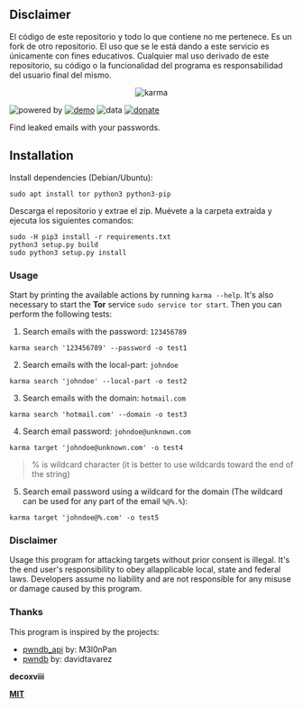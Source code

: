 ## Disclaimer
El código de este repositorio y todo lo que contiene no me pertenece. Es un fork de otro repositorio.
El uso que se le está dando a este servicio es únicamente con fines educativos. 
Cualquier mal uso derivado de este repositorio, su código o la funcionalidad del programa es responsabilidad del usuario final del mismo.


<p align="center">
    <img alt="karma" src="https://i.imgur.com/C3zISlU.gif"/>
</p>

![powered by](https://img.shields.io/badge/powered%20by-pwndb2am4tzkvold.onion-black.svg?style=flat&logo=github)
[![demo](https://img.shields.io/badge/asciinema-demo-red.svg?style=flat)](https://asciinema.org/a/273130)
![data](https://img.shields.io/badge/data-1.4B-green.svg?style=flat)
[![donate](https://img.shields.io/badge/paypal-donate-blue.svg?style=flat&logo=paypal)](https://paypal.me/decoxviii)


Find leaked emails with your passwords.


## Installation

Install dependencies (Debian/Ubuntu):
```
sudo apt install tor python3 python3-pip
```
Descarga el repositorio y extrae el zip. Muévete a la carpeta extraída y ejecuta los siguientes comandos:

```
sudo -H pip3 install -r requirements.txt
python3 setup.py build
sudo python3 setup.py install
```



### Usage

Start by printing the available actions by running `karma --help`. It's also necessary to start the **Tor** service `sudo service tor start`. Then you can perform the following tests:

1. Search emails with the password: `123456789`
```
karma search '123456789' --password -o test1
```

2. Search emails with the local-part: `johndoe`
```
karma search 'johndoe' --local-part -o test2
```

3. Search emails with the domain: `hotmail.com`
```
karma search 'hotmail.com' --domain -o test3
```

4. Search email password: `johndoe@unknown.com`
```
karma target 'johndoe@unknown.com' -o test4
```

>  % is wildcard character (it is better to use wildcards toward the end of the string)

5. Search email password using a wildcard for the domain (The wildcard can be used for any part of the email `%@%.%`):
```
karma target 'johndoe@%.com' -o test5
```


### Disclaimer

Usage this program for attacking targets without prior consent is illegal. It's the end user's responsibility to obey allapplicable local, state and federal laws. Developers assume no liability and are not responsible for any misuse or damage caused by this program.


### Thanks

This program is inspired by the projects:
+ [pwndb_api](https://github.com/M3l0nPan/pwndb_api) by: M3l0nPan
+ [pwndb](https://github.com/davidtavarez/pwndb)     by: davidtavarez



**decoxviii**

**[MIT](https://github.com/decoxviii/karma/blob/master/LICENSE)**
